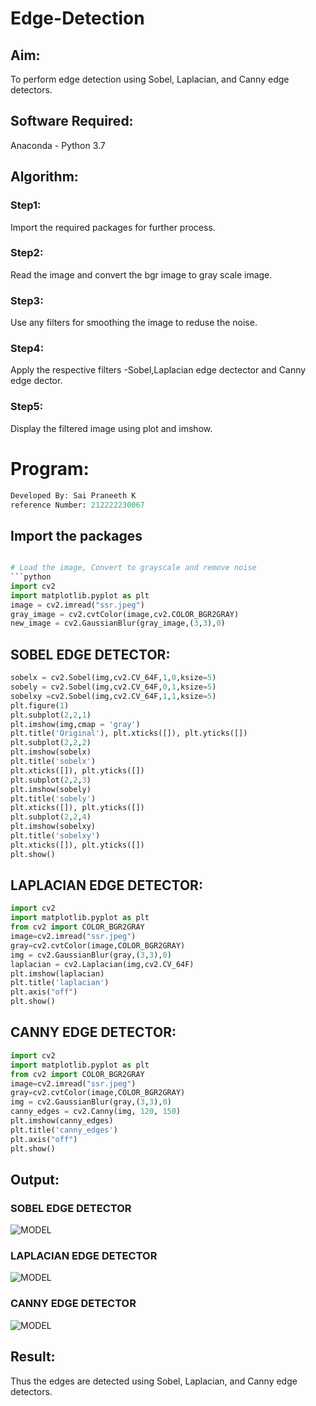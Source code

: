 # Edge-Detection
## Aim:
To perform edge detection using Sobel, Laplacian, and Canny edge detectors.

## Software Required:
Anaconda - Python 3.7

## Algorithm:
### Step1:
Import the required packages for further process.

### Step2:
Read the image and convert the bgr image to gray scale image.

### Step3:
Use any filters for smoothing the image to reduse the noise.

### Step4:

Apply the respective filters -Sobel,Laplacian edge dectector and Canny edge dector.

### Step5:
Display the filtered image using plot and imshow.
 
# Program:
``` Python
Developed By: Sai Praneeth K
reference Number: 212222230067
```
## Import the packages
```python

# Load the image, Convert to grayscale and remove noise
```python
import cv2
import matplotlib.pyplot as plt
image = cv2.imread("ssr.jpeg")
gray_image = cv2.cvtColor(image,cv2.COLOR_BGR2GRAY)
new_image = cv2.GaussianBlur(gray_image,(3,3),0)
```
## SOBEL EDGE DETECTOR:
```python
sobelx = cv2.Sobel(img,cv2.CV_64F,1,0,ksize=5)
sobely = cv2.Sobel(img,cv2.CV_64F,0,1,ksize=5)
sobelxy =cv2.Sobel(img,cv2.CV_64F,1,1,ksize=5)
plt.figure(1)
plt.subplot(2,2,1)
plt.imshow(img,cmap = 'gray')
plt.title('Original'), plt.xticks([]), plt.yticks([])
plt.subplot(2,2,2)
plt.imshow(sobelx)
plt.title('sobelx')
plt.xticks([]), plt.yticks([])
plt.subplot(2,2,3)
plt.imshow(sobely)
plt.title('sobely')
plt.xticks([]), plt.yticks([])
plt.subplot(2,2,4)
plt.imshow(sobelxy)
plt.title('sobelxy')
plt.xticks([]), plt.yticks([])
plt.show()
```

## LAPLACIAN EDGE DETECTOR:
```python
import cv2
import matplotlib.pyplot as plt
from cv2 import COLOR_BGR2GRAY
image=cv2.imread("ssr.jpeg")
gray=cv2.cvtColor(image,COLOR_BGR2GRAY)
img = cv2.GaussianBlur(gray,(3,3),0)
laplacian = cv2.Laplacian(img,cv2.CV_64F)
plt.imshow(laplacian)
plt.title('laplacian')
plt.axis("off")
plt.show()
```
## CANNY EDGE DETECTOR:
```python
import cv2
import matplotlib.pyplot as plt
from cv2 import COLOR_BGR2GRAY
image=cv2.imread("ssr.jpeg")
gray=cv2.cvtColor(image,COLOR_BGR2GRAY)
img = cv2.GaussianBlur(gray,(3,3),0)
canny_edges = cv2.Canny(img, 120, 150)
plt.imshow(canny_edges)
plt.title('canny_edges')
plt.axis("off")
plt.show()

```
## Output:
### SOBEL EDGE DETECTOR
![MODEL](7.1.png)
### LAPLACIAN EDGE DETECTOR
![MODEL](7.2.png)
### CANNY EDGE DETECTOR
![MODEL](7.3.png)
## Result:
Thus the edges are detected using Sobel, Laplacian, and Canny edge detectors.
